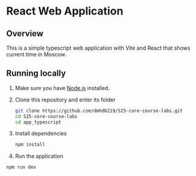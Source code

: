 # React Web Application

## Overview

This is a simple typescript web application with Vite and React that shows current time in Moscow.

## Running locally

1. Make sure you have [Node.js](https://nodejs.org/en) installed.

2. Clone this repository and enter its folder

    ```bash
    git clone https://github.com/dmhd6219/S25-core-course-labs.git
    cd S25-core-course-labs
    cd app_typescript
    ```

3. Install dependencies

    ```bash
    npm install
    ```

4. Run the application

```bash
npm run dev
```
